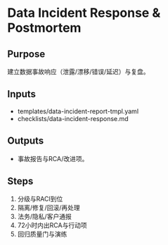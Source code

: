 # Data Incident Response & Postmortem

## Purpose

建立数据事故响应（泄露/漂移/错误/延迟）与复盘。

## Inputs

- templates/data-incident-report-tmpl.yaml
- checklists/data-incident-response.md

## Outputs

- 事故报告与RCA/改进项。

## Steps

1. 分级与RACI到位
2. 隔离/修复/回滚/再处理
3. 法务/隐私/客户通报
4. 72小时内出RCA与行动项
5. 回归质量门与演练
